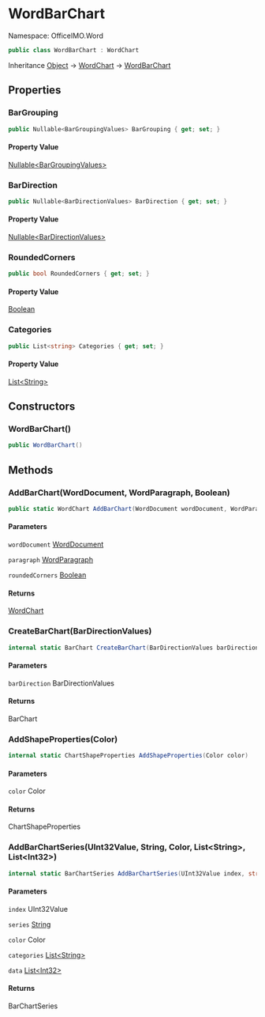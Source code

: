 # WordBarChart

Namespace: OfficeIMO.Word

```csharp
public class WordBarChart : WordChart
```

Inheritance [Object](https://docs.microsoft.com/en-us/dotnet/api/system.object) → [WordChart](./officeimo.word.wordchart.md) → [WordBarChart](./officeimo.word.wordbarchart.md)

## Properties

### **BarGrouping**

```csharp
public Nullable<BarGroupingValues> BarGrouping { get; set; }
```

#### Property Value

[Nullable&lt;BarGroupingValues&gt;](https://docs.microsoft.com/en-us/dotnet/api/system.nullable-1)<br>

### **BarDirection**

```csharp
public Nullable<BarDirectionValues> BarDirection { get; set; }
```

#### Property Value

[Nullable&lt;BarDirectionValues&gt;](https://docs.microsoft.com/en-us/dotnet/api/system.nullable-1)<br>

### **RoundedCorners**

```csharp
public bool RoundedCorners { get; set; }
```

#### Property Value

[Boolean](https://docs.microsoft.com/en-us/dotnet/api/system.boolean)<br>

### **Categories**

```csharp
public List<string> Categories { get; set; }
```

#### Property Value

[List&lt;String&gt;](https://docs.microsoft.com/en-us/dotnet/api/system.collections.generic.list-1)<br>

## Constructors

### **WordBarChart()**

```csharp
public WordBarChart()
```

## Methods

### **AddBarChart(WordDocument, WordParagraph, Boolean)**

```csharp
public static WordChart AddBarChart(WordDocument wordDocument, WordParagraph paragraph, bool roundedCorners)
```

#### Parameters

`wordDocument` [WordDocument](./officeimo.word.worddocument.md)<br>

`paragraph` [WordParagraph](./officeimo.word.wordparagraph.md)<br>

`roundedCorners` [Boolean](https://docs.microsoft.com/en-us/dotnet/api/system.boolean)<br>

#### Returns

[WordChart](./officeimo.word.wordchart.md)<br>

### **CreateBarChart(BarDirectionValues)**

```csharp
internal static BarChart CreateBarChart(BarDirectionValues barDirection)
```

#### Parameters

`barDirection` BarDirectionValues<br>

#### Returns

BarChart<br>

### **AddShapeProperties(Color)**

```csharp
internal static ChartShapeProperties AddShapeProperties(Color color)
```

#### Parameters

`color` Color<br>

#### Returns

ChartShapeProperties<br>

### **AddBarChartSeries(UInt32Value, String, Color, List&lt;String&gt;, List&lt;Int32&gt;)**

```csharp
internal static BarChartSeries AddBarChartSeries(UInt32Value index, string series, Color color, List<string> categories, List<int> data)
```

#### Parameters

`index` UInt32Value<br>

`series` [String](https://docs.microsoft.com/en-us/dotnet/api/system.string)<br>

`color` Color<br>

`categories` [List&lt;String&gt;](https://docs.microsoft.com/en-us/dotnet/api/system.collections.generic.list-1)<br>

`data` [List&lt;Int32&gt;](https://docs.microsoft.com/en-us/dotnet/api/system.collections.generic.list-1)<br>

#### Returns

BarChartSeries<br>
